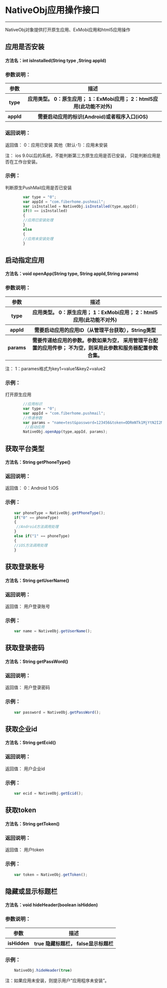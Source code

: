 # NativeObj应用操作接口

---

NativeObj对象提供打开原生应用、ExMobi应用和html5应用操作

<h2 id="cid_0">应用是否安装</h2>

#### 方法名：int isInstalled(String type ,String appId)


### 参数说明：

<table>
  <tr>
    <th>参数</th>
    <th>描述</th>
  </tr>
  <tr>
    <th>type</th>
    <th>应用类型。 
        0：原生应用；
        1：ExMobi应用；
        2：html5应用(此功能不对外)</th>
  </tr>
  <tr>
    <th>appId</th>
    <th>需要启动应用的标识(Android)或者程序入口(iOS)</th>
  </tr>
</table>

### 返回说明：

返回值： 0：应用已安装
         其他（默认-1）：应用未安装

注：
    ios 9.0以后的系统，不能判断第三方原生应用是否已安装，
    只能判断应用是否在工作台安装。

### 示例：

判断原生PushMail应用是否已安装 

```javascript
        var type = "0";
        var appId = "com.fiberhome.pushmail";
        var isInstalled = NativeObj.isInstalled(type,appId);
        if(0 == isInstalled)
        {
        //应用已安装处理
        }
        else
        {
        //应用未安装处理
        }
```

<h2 id="cid_0">启动指定应用</h2>

#### 方法名：void openApp(String type, String appId,String params)

### 参数说明：

<table>
  <tr>
    <th>参数</th>
    <th>描述</th>
  </tr>
  <tr>
    <th>type</th>
    <th>应用类型。 
        0：原生应用；
        1：ExMobi应用；
        2：html5应用(此功能不对外)</th>
  </tr>
  <tr>
    <th>appId</th>
    <th>需要启动应用的应用ID（从管理平台获取），String类型</th>
  </tr>
  <tr>
    <th>params</th>
    <th>需要传递给应用的参数。参数如果为空，
    采用管理平台配置的应用传参；
    不为空，则采用此参数和服务器配置参数合集。</th>
  </tr>
</table>

注：
    1：parames格式为key1=value1&key2=value2

### 示例：

打开原生应用 

```javascript
        //应用标识
        var type = "0";
        var appId = "com.fiberhome.pushmail";
        //传递参数
        var params = "name=test&password=123456&token=ODRmNTk1MjYtN2I2MS00NmNkLTk0ZWMtNzgyNThiMWIyNTlm";
         //启动应用	
        NativeObj.openApp(type,appId, params);
```
<h2 id="cid_0">获取平台类型</h2>

#### 方法名：String getPhoneType()

### 返回说明：

返回值： 0：Android
         1:iOS

### 示例：

```javascript
    var phoneType = NativeObj.getPhoneType();
    if("0" == phoneType)
    {
     //Android方法调用处理
    }
    else if("1" == phoneType)
    {
    //iOS方法调用处理
    }
```

<h2 id="cid_0">获取登录账号</h2>

#### 方法名：String getUserName()


### 返回说明：

返回值： 用户登录账号

### 示例：

```javascript
    var name = NativeObj.getUserName();
```
<h2 id="cid_0">获取登录密码</h2>

#### 方法名：String getPassWord()


### 返回说明：

返回值： 用户登录密码

### 示例：

```javascript
    var password = NativeObj.getPassWord();
```

<h2 id="cid_0">获取企业id</h2>

#### 方法名：String getEcid()


### 返回说明：

返回值： 用户企业id

### 示例：

```javascript
    var ecid = NativeObj.getEcid();
```

<h2 id="cid_0">获取token</h2>

#### 方法名：String getToken()


### 返回说明：

返回值： 用户token

### 示例：

```javascript
    var token = NativeObj.getToken();
```

<h2 id="cid_0">隐藏或显示标题栏</h2>

#### 方法名：void hideHeader(boolean isHidden)


### 参数说明：

<table>
  <tr>
    <th>参数</th>
    <th>描述</th>
  </tr>
  <tr>
    <th>isHidden</th>
    <th>true 隐藏标题栏，
        false显示标题栏</th>
  </tr>
</table>

### 示例：

```javascript
    NativeObj.hideHeader(true)
```


注：如果应用未安装，则提示用户“应用程序未安装”。